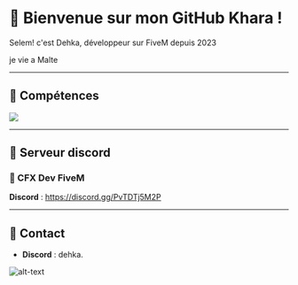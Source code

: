 # 🥙 Bienvenue sur mon GitHub Khara !

<p align='left'>Selem! c'est Dehka, développeur sur FiveM depuis 2023</p>
<p align='left'>je vie a Malte</p>

---

## 🥙 Compétences 
<div align="left">
  <img src="https://skillicons.dev/icons?i=html,css,lua,vscode"/>
</div>

---

## 🥙 Serveur discord
### 🥙 CFX Dev FiveM
**Discord** : https://discord.gg/PvTDTj5M2P

---

## 🥙 Contact
- **Discord** : dehka.

![alt-text](https://media.discordapp.net/attachments/1327987424629887120/1330719715034792000/e03af003e2f6689bcfa5b2df76c29e280661d0a3.png?ex=67998ccf&is=67983b4f&hm=e86ea12b717a4abdf8076b3c61209ee0c333888df513e8d1ceb99452982ae804&=&format=webp&quality=lossless)

